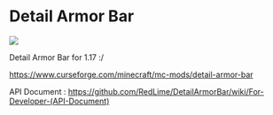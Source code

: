 # Detail Armor Bar
[![](https://jitpack.io/v/RedLime/DetailArmorBar.svg)](https://jitpack.io/#RedLime/DetailArmorBar)

Detail Armor Bar for 1.17 :/

https://www.curseforge.com/minecraft/mc-mods/detail-armor-bar

API Document : https://github.com/RedLime/DetailArmorBar/wiki/For-Developer-(API-Document)
